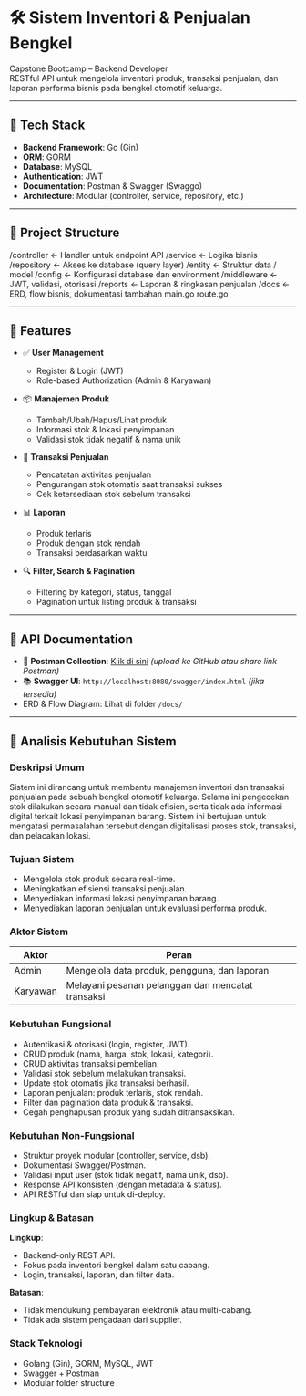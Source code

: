 # 🛠️ Sistem Inventori & Penjualan Bengkel

Capstone Bootcamp – Backend Developer  
RESTful API untuk mengelola inventori produk, transaksi penjualan, dan laporan performa bisnis pada bengkel otomotif keluarga.

---

## 🚀 Tech Stack

- **Backend Framework**: Go (Gin)
- **ORM**: GORM
- **Database**: MySQL
- **Authentication**: JWT
- **Documentation**: Postman & Swagger (Swaggo)
- **Architecture**: Modular (controller, service, repository, etc.)

---

## 📁 Project Structure
/controller ← Handler untuk endpoint API
/service ← Logika bisnis
/repository ← Akses ke database (query layer)
/entity ← Struktur data / model
/config ← Konfigurasi database dan environment
/middleware ← JWT, validasi, otorisasi
/reports ← Laporan & ringkasan penjualan
/docs ← ERD, flow bisnis, dokumentasi tambahan
main.go
route.go


---

## 📌 Features

- ✅ **User Management**
  - Register & Login (JWT)
  - Role-based Authorization (Admin & Karyawan)

- 📦 **Manajemen Produk**
  - Tambah/Ubah/Hapus/Lihat produk
  - Informasi stok & lokasi penyimpanan
  - Validasi stok tidak negatif & nama unik

- 📑 **Transaksi Penjualan**
  - Pencatatan aktivitas penjualan
  - Pengurangan stok otomatis saat transaksi sukses
  - Cek ketersediaan stok sebelum transaksi

- 📊 **Laporan**
  - Produk terlaris
  - Produk dengan stok rendah
  - Transaksi berdasarkan waktu

- 🔍 **Filter, Search & Pagination**
  - Filtering by kategori, status, tanggal
  - Pagination untuk listing produk & transaksi

---

## 📮 API Documentation

- 📘 **Postman Collection**: [Klik di sini](#) *(upload ke GitHub atau share link Postman)*  
- 📚 **Swagger UI**: `http://localhost:8080/swagger/index.html` *(jika tersedia)*  
- ERD & Flow Diagram: Lihat di folder `/docs/`

---

## 🧠 Analisis Kebutuhan Sistem

### Deskripsi Umum
Sistem ini dirancang untuk membantu manajemen inventori dan transaksi penjualan pada sebuah bengkel otomotif keluarga. Selama ini pengecekan stok dilakukan secara manual dan tidak efisien, serta tidak ada informasi digital terkait lokasi penyimpanan barang. Sistem ini bertujuan untuk mengatasi permasalahan tersebut dengan digitalisasi proses stok, transaksi, dan pelacakan lokasi.

### Tujuan Sistem
- Mengelola stok produk secara real-time.
- Meningkatkan efisiensi transaksi penjualan.
- Menyediakan informasi lokasi penyimpanan barang.
- Menyediakan laporan penjualan untuk evaluasi performa produk.

### Aktor Sistem
| Aktor         | Peran                                                                 |
|--------------|-----------------------------------------------------------------------|
| Admin         | Mengelola data produk, pengguna, dan laporan                         |
| Karyawan      | Melayani pesanan pelanggan dan mencatat transaksi                    |

### Kebutuhan Fungsional
- Autentikasi & otorisasi (login, register, JWT).
- CRUD produk (nama, harga, stok, lokasi, kategori).
- CRUD aktivitas transaksi pembelian.
- Validasi stok sebelum melakukan transaksi.
- Update stok otomatis jika transaksi berhasil.
- Laporan penjualan: produk terlaris, stok rendah.
- Filter dan pagination data produk & transaksi.
- Cegah penghapusan produk yang sudah ditransaksikan.

### Kebutuhan Non-Fungsional
- Struktur proyek modular (controller, service, dsb).
- Dokumentasi Swagger/Postman.
- Validasi input user (stok tidak negatif, nama unik, dsb).
- Response API konsisten (dengan metadata & status).
- API RESTful dan siap untuk di-deploy.

### Lingkup & Batasan
**Lingkup**:
- Backend-only REST API.
- Fokus pada inventori bengkel dalam satu cabang.
- Login, transaksi, laporan, dan filter data.

**Batasan**:
- Tidak mendukung pembayaran elektronik atau multi-cabang.
- Tidak ada sistem pengadaan dari supplier.

### Stack Teknologi
- Golang (Gin), GORM, MySQL, JWT
- Swagger + Postman
- Modular folder structure

